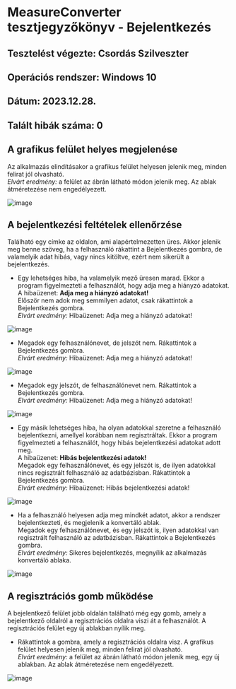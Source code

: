 # MeasureConverter tesztjegyzőkönyv - Bejelentkezés
## Tesztelést végezte: Csordás Szilveszter
## Operációs rendszer: Windows 10
## Dátum: 2023.12.28.
## Talált hibák száma: 0

## A grafikus felület helyes megjelenése
Az alkalmazás elindításakor a grafikus felület helyesen jelenik meg, minden felirat jól olvasható.  
*Elvárt eredmény:* a felület az ábrán látható módon jelenik meg. Az ablak átméretezése nem engedélyezett.  

![image](https://github.com/SziliCs/MeasureConverter/assets/150517090/18fe953a-8146-4629-8347-9cb71f1cd767)

## A bejelentkezési feltételek ellenőrzése
Található egy címke az oldalon, ami alapértelmezetten üres. Akkor jelenik meg benne szöveg, ha a felhasználó rákattint a Bejelentkezés gombra, de valamelyik adat hibás, vagy nincs kitöltve, ezért nem sikerült a bejelentkezés.  
- Egy lehetséges hiba, ha valamelyik mező üresen marad. Ekkor a program figyelmezteti a felhasználót, hogy adja meg a hiányzó adatokat.  
A hibaüzenet: **Adja meg a hiányzó adatokat!**  
Először nem adok meg semmilyen adatot, csak rákattintok a Bejelentkezés gombra.  
*Elvárt eredmény:* Hibaüzenet: Adja meg a hiányzó adatokat!

![image](https://github.com/SziliCs/MeasureConverter/assets/150517090/f8e2f442-4a62-4bdd-8d5c-13bd80a4c0fe)

- Megadok egy felhasználónevet, de jelszót nem. Rákattintok a Bejelentkezés gombra.  
*Elvárt eredmény:* Hibaüzenet: Adja meg a hiányzó adatokat!

![image](https://github.com/SziliCs/MeasureConverter/assets/150517090/7570ebc5-0ec1-4ce6-bb80-5098c8cf343b)

- Megadok egy jelszót, de felhasználónevet nem. Rákattintok a Bejelentkezés gombra.  
*Elvárt eredmény:* Hibaüzenet: Adja meg a hiányzó adatokat!

![image](https://github.com/SziliCs/MeasureConverter/assets/150517090/ccf7490a-d15a-42f6-b42e-baa3cb4d30fa)

- Egy másik lehetséges hiba, ha olyan adatokkal szeretne a felhasználó bejelentkezni, amellyel korábban nem regisztráltak. Ekkor a program figyelmezteti a felhasználót, hogy hibás bejelentkezési adatokat adott meg.  
A hibaüzenet: **Hibás bejelentkezési adatok!**  
Megadok egy felhasználónevet, és egy jelszót is, de ilyen adatokkal nincs regisztrált felhasználó az adatbázisban. Rákattintok a Bejelentkezés gombra.  
*Elvárt eredmény:* Hibaüzenet: Hibás bejelentkezési adatok!  

![image](https://github.com/SziliCs/MeasureConverter/assets/150517090/f4f8cd45-a62c-4510-8505-3628c065f041)

- Ha a felhasználó helyesen adja meg mindkét adatot, akkor a rendszer bejelentkezteti, és megjelenik a konvertáló ablak.  
Megadok egy felhasználónevet, és egy jelszót is, ilyen adatokkal van regisztrált felhasználó az adatbázisban. Rákattintok a Bejelentkezés gombra.  
*Elvárt eredmény:* Sikeres bejelentkezés, megnyílik az alkalmazás konvertáló ablaka.

![image](https://github.com/SziliCs/MeasureConverter/assets/150517090/27d5a0bc-e791-4d9d-9d73-d5f246963e7f)

## A regisztrációs gomb működése
A bejelentkező felület jobb oldalán található még egy gomb, amely a bejelentkező oldalról a regisztrációs oldalra viszi át a felhasználót. A regisztrációs felület egy új ablakban nyílik meg.  
- Rákattintok a gombra, amely a regisztrációs oldalra visz. A grafikus felület helyesen jelenik meg, minden felirat jól olvasható.  
*Elvárt eredmény:* a felület az ábrán látható módon jelenik meg, egy új ablakban. Az ablak átméretezése nem engedélyezett.  

![image](https://github.com/SziliCs/MeasureConverter/assets/150517090/5a027197-3ef3-4481-b991-a2a7b6e22cbd)
